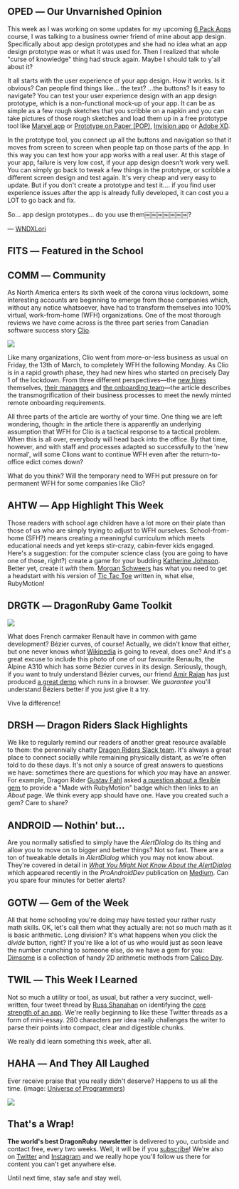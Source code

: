 <div style="display:none;font−size:0;line−height:0;max−height:0;mso−hide:all">DRD059: We're now all COVID-19, all the time! Actually, we're kidding. But our theme for this issue are the challenges and opportunities from living through these strange times.</div>

## OPED ― Our Unvarnished Opinion

This week as I was working on some updates for my upcoming [6 Pack Apps](https://6packapps.io/waitlist) course, I was talking to a business owner friend of mine about app design. Specifically about app design prototypes and she had no idea what an app design prototype was or what it was used for. Then I realized that whole "curse of knowledge" thing had struck again. Maybe I should talk to y'all about it? 

It all starts with the user experience of your app design. How it works. Is it obvious? Can people find things like... the text? ...the buttons? Is it easy to navigate? You can test your user experience design with an app design prototype, which is a non-functional mock-up of your app. It can be as simple as a few rough sketches that you scribble on a napkin and you can take pictures of those rough sketches and load them up in a free prototype tool like [Marvel app](https://marvelapp.com) or [Prototype on Paper (POP)](https://marvelapp.com/pop/), [Invision app](https://www.invisionapp.com) or [Adobe XD](https://www.adobe.com/ca/products/xd.html). 

In the prototype tool, you connect up all the buttons and navigation so that it moves from screen to screen when people tap on those parts of the app. In this way you can test how your app works with a real user. At this stage of your app, failure is very low cost, if your app design doesn't work very well. You can simply go back to tweak a few things in the prototype, or scribble a different screen design and test again. It's very cheap and very easy to update. But if you don't create a prototype and test it.... if you find user experience issues after the app is already fully developed, it can cost you a LOT to go back and fix. 

So... app design prototypes... do you use them￼￼￼￼￼￼￼?

 ― [WNDXLori](https://twitter.com/wndxlori)

## FITS ― Featured in the School

## COMM ― Community

As North America enters its sixth week of the corona virus lockdown, some interesting accounts are beginning to emerge from those companies which, without any notice whatsoever, have had to transform themselves into 100% virtual, work-from-home (WFH) organizations. One of the most thorough reviews we have come across is the three part series from Canadian software success story [Clio](https://www.clio.com).

![](https://dragonrubydispatch.com/assets/images/clio-signage.png)

Like many organizations, Clio went from more-or-less business as usual on Friday, the 13th of March, to completely WFH the following Monday. As Clio is in a rapid growth phase, they had new hires who started on precisely Day 1 of the lockdown. From three different perspectives―the [new hires](https://labs.clio.com/joining-a-new-company-remotely-during-covid-19-ca4c829c4033) themselves, [their managers](https://labs.clio.com/joining-a-company-remotely-during-covid-19-manager-perspectives-a7a1c47cd129) and [the onboarding team](https://labs.clio.com/joining-a-new-company-remotely-during-covid-19-onboarding-team-97d33aef0ad7)―the article describes the transmogrification of their business processes to meet the newly minted remote onboarding requirements.

All three parts of the article are worthy of your time. One thing we are left wondering, though: in the article there is apparently an underlying assumption that WFH for Clio is a tactical response to a tactical problem. When this is all over, everybody will head back into the office. By that time, however, and with staff and processes adapted so successfully to the 'new normal', will some Clions want to continue WFH even after the return-to-office edict comes down?

What do you think? Will the temporary need to WFH put pressure on for permanent WFH for some companies like Clio? 

## AHTW ― App Highlight This Week

Those readers with school age children have a lot more on their plate than those of us who are simply trying to adjust to WFH ourselves. School-from-home (SFH?) means creating a meaningful curriculum which meets educational needs and yet keeps stir-crazy, cabin-fever kids engaged. Here's a suggestion: for the computer science class (you are going to have one of those, right?) create a game for your budding [Katherine Johnson](https://en.wikipedia.org/wiki/Katherine_Johnson). Better yet, create it _with_ them. [Morgan Schweers](https://github.com/cyberfox) has what you need to get a headstart with his version of [Tic Tac Toe](https://github.com/cyberfox/tictacmotion) written in, what else, RubyMotion!

## DRGTK ― DragonRuby Game Toolkit

![](https://dragonrubydispatch.com/assets/images/renault-alpine-a310.png)

What does French carmaker Renault have in common with game development?  Bézier curves, of course! Actually, we didn't know that either, but one never knows _what_ [Wikipedia](https://en.wikipedia.org/wiki/Bézier_curve) is going to reveal, does one? And it's a great excuse to include this photo of one of our favourite Renaults, the Alpine A310 which has some Bézier curves in its design. Seriously, though, if you want to truly understand Bézier curves, our friend [Amir Rajan](https://twitter.com/amirrajan) has just produced [a great demo](https://twitter.com/amirrajan/status/1251641768711512067) which runs in a browser. We *guarantee* you'll understand Béziers better if you just give it a try.

Vive la différence!

## DRSH ― Dragon Riders Slack Highlights

We like to regularly remind our readers of another great resource available to them: the perennially chatty [Dragon Riders Slack team](https://motioneers.slack.com). It's always a great place to connect socially while remaining physically distant, as we're often told to do these days. It's not only a source of great answers to questions we have: sometimes there are questions for which _you_ may have an answer. For example, Dragon Rider [Gustav Fahl](https://motioneers.slack.com/team/U8FHS0YET) asked [a question about a flexible gem](https://motioneers.slack.com/archives/C055RDLS0/p1587226592124000?thread_ts=1586978757.115700&cid=C055RDLS0) to provide a "Made with RubyMotion" badge which then links to an _About_ page. We think every app should have one. Have you created such a gem? Care to share?

## ANDROID ― Nothin' but...

Are you normally satisfied to simply have the _AlertDialog_ do its thing and allow you to move on to bigger and better things? Not so fast. There are a ton of tweakable details in _AlertDialog_ which you may not know about. They're covered in detail in _[What You Might Not Know About the AlertDialog](https://proandroiddev.com/what-you-might-not-know-about-the-alertdialog-2bdc55f3d907)_ which appeared recently in the _ProAndroidDev_ publication on [Medium](https://medium.com). Can you spare four minutes for better alerts? 

## GOTW ― Gem of the Week

All that home schooling you're doing may have tested your rather rusty math skills. OK, let's call them what they actually are: not so much math as it is basic arithmetic. Long division? It's what happens when you click the _divide_ button, right? If you're like a lot of us who would just as soon leave the number crunching to someone else, do we have a gem for you: [Dimsome](https://github.com/calicoday/dimsome) is a collection of handy 2D arithmetic methods from [Calico Day](https://github.com/calicoday).

## TWIL ― This Week I Learned

Not so much a utility or tool, as usual, but rather a very succinct, well-written, four tweet thread by [Russ Shanahan](https://twitter.com/russshanahan) on identifying the [core strength of an app](https://twitter.com/russshanahan/status/1251956533132492801). We're really beginning to like these Twitter threads as a form of mini-essay. 280 characters per idea really challenges the writer to parse their points into compact, clear and digestible chunks.

We really did learn something this week, after all.

## HAHA ― And They All Laughed

Ever receive praise that you really didn't deserve? Happens to us all the time. (image: [Universe of Programmers](https://www.instagram.com/p/B_ZwlJLgyxd/?igshid=104yx2z2bk4ql))

![](https://dragonrubydispatch.com/assets/images/young-michael-scott.png)

## That's a Wrap!

**The world's best DragonRuby newsletter** is delivered to you, curbside and contact free, every two weeks. Well, it will be if you [subscribe](https://motivated-experimenter-209.ck.page/bd51551808?ck_subscriber_id=612863934)! We're also on [Twitter](https://twitter.com/wndxschool) and [Instagram](https://instagram.com/wndxschool) and we really hope you'll follow us there for content you can't get anywhere else.

Until next time, stay safe and stay well.
